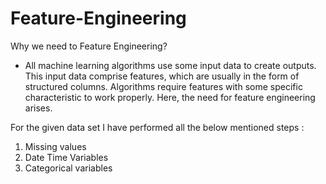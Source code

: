 # Feature-Engineering

Why we need to Feature Engineering?

- All machine learning algorithms use some input data to create outputs. This input data comprise features, which are usually in the form of structured columns. Algorithms require features with some specific characteristic to work properly. Here, the need for feature engineering arises.

For the given data set I have performed all the below mentioned steps :

1. Missing values
2. Date Time Variables
3. Categorical variables
